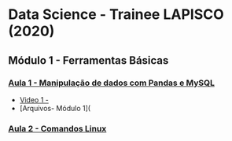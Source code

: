 # Data Science - Trainee LAPISCO (2020)

## Módulo 1 - Ferramentas Básicas
### [Aula 1 - Manipulação de dados com Pandas e MySQL]( https://youtu.be/W_ifpWMY8g4 ) 
* [Video 1 - ]( ) 
* [Arquivos- Módulo 1](

###  [Aula 2 - Comandos Linux]( https://youtu.be/fVW-5VPd1SE )
